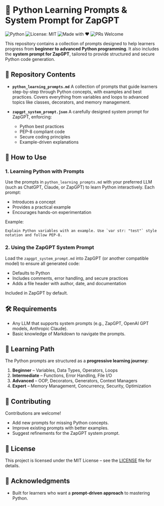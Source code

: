 # 🐍 Python Learning Prompts & System Prompt for ZapGPT

![Python](https://img.shields.io/badge/Python-3.x-blue?logo=python)
![License: MIT](https://img.shields.io/badge/License-MIT-green.svg)
![Made with ❤️](https://img.shields.io/badge/Made%20with-❤️-red)
![PRs Welcome](https://img.shields.io/badge/PRs-welcome-brightgreen.svg)

This repository contains a collection of prompts designed to help learners progress from **beginner to advanced Python programming**.
It also includes the **system prompt for ZapGPT**, tailored to provide structured and secure Python code generation.

## 📂 Repository Contents

- **`python_learning_prompts.md`**
  A collection of prompts that guide learners step-by-step through Python concepts, with examples and best practices.
  Covers everything from variables and loops to advanced topics like classes, decorators, and memory management.

- **`zapgpt_system_prompt.json`**
  A carefully designed system prompt for ZapGPT, enforcing:
  - Python best practices
  - PEP-8 compliant code
  - Secure coding principles
  - Example-driven explanations

## 🚀 How to Use

### 1. Learning Python with Prompts
Use the prompts in `python_learning_prompts.md` with your preferred LLM (such as ChatGPT, Claude, or ZapGPT) to learn Python interactively.
Each prompt:
- Introduces a concept
- Provides a practical example
- Encourages hands-on experimentation

Example:
```text
Explain Python variables with an example. Use `var str: "test"` style notation and follow PEP-8.
````

### 2. Using the ZapGPT System Prompt

Load the `zapgpt_system_prompt.md` into ZapGPT (or another compatible model) to ensure all generated code:

* Defaults to Python
* Includes comments, error handling, and secure practices
* Adds a file header with author, date, and documentation


Included in ZapGPT by default.
## 🛠️ Requirements

* Any LLM that supports system prompts (e.g., ZapGPT, OpenAI GPT models, Anthropic Claude).
* Basic knowledge of Markdown to navigate the prompts.

## 📖 Learning Path

The Python prompts are structured as a **progressive learning journey**:

1. **Beginner** – Variables, Data Types, Operators, Loops
2. **Intermediate** – Functions, Error Handling, File I/O
3. **Advanced** – OOP, Decorators, Generators, Context Managers
4. **Expert** – Memory Management, Concurrency, Security, Optimization

## 🤝 Contributing

Contributions are welcome!

* Add new prompts for missing Python concepts.
* Improve existing prompts with better examples.
* Suggest refinements for the ZapGPT system prompt.

## 📜 License

This project is licensed under the MIT License – see the [LICENSE](LICENSE) file for details.

## 🌟 Acknowledgments

* Built for learners who want a **prompt-driven approach** to mastering Python.
